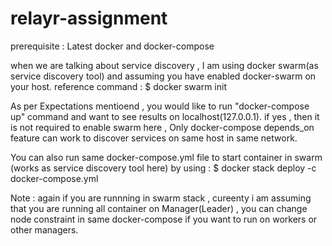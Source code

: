 # relayr-assignment
prerequisite : Latest docker and docker-compose

when we are talking about service discovery , I am using docker swarm(as service discovery tool) and assuming you have enabled docker-swarm on your host.
reference command : $ docker swarm init 

As per Expectations mentioend , you would like to run "docker-compose up" command and want to see results on localhost(127.0.0.1). if yes , then it is not required to enable swarm here , Only docker-compose depends_on feature can work to discover services on same host in same network. 

You  can also run same docker-compose.yml file to start container in swarm (works as service discovery tool here) by using :
   $ docker stack deploy -c docker-compose.yml <your stack name>
   
Note : again if  you are runnning in swarm stack , cureenty i am assuming that you are running all container on Manager(Leader) , you can change node constraint in same docker-compose if you want to run on workers or other managers.

